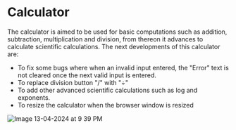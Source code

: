 # Calculator
The calculator is aimed to be used for basic computations such as addition, subtraction, multiplication and division, from thereon it advances to calculate scientific calculations. The next developments of this calculator are:
 * To fix some bugs where when an invalid input entered, the "Error" text is not cleared once the next valid input is entered.
 * To replace division button "/" with "÷"
 * To add other advanced scientific calculations such as log and exponents.
 * To resize the calculator when the browser window is resized

![Image 13-04-2024 at 9 39 PM](https://github.com/iffahrezali/advanced-calculator/assets/92578072/e96e4fec-b499-405c-b1e1-9f56c4189dd4)
